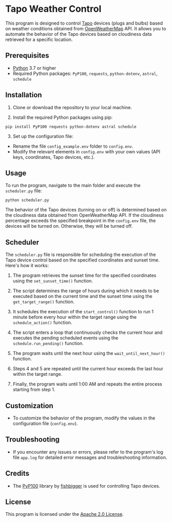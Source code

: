 # Tapo Weather Control

This program is designed to control [Tapo](https://www.tapo.com/) devices (plugs and bulbs) based on weather conditions obtained from [OpenWeatherMap](https://openweathermap.org/) API. It allows you to automate the behavior of the Tapo devices based on cloudiness data retrieved for a specific location.

## Prerequisites

- [Python](https://www.python.org/) 3.7 or higher
- Required Python packages: `PyP100`, `requests`, `python-dotenv`, `astral`, `schedule`

## Installation

1. Clone or download the repository to your local machine.

2. Install the required Python packages using pip:
```console
pip install PyP100 requests python-dotenv astral schedule
```

3. Set up the configuration file:

- Rename the file `config_example.env` folder to `config.env`.
- Modify the relevant elements in `config.env` with your own values (API keys, coordinates, Tapo devices, etc.).

## Usage

To run the program, navigate to the main folder and execute the `scheduler.py` file:
```console
python scheduler.py
```

The behavior of the Tapo devices (turning on or off) is determined based on the cloudiness data obtained from OpenWeatherMap API. If the cloudiness percentage exceeds the specified breakpoint in the `config.env` file, the devices will be turned on. Otherwise, they will be turned off.

## Scheduler

The `scheduler.py` file is responsible for scheduling the execution of the Tapo device control based on the specified coordinates and sunset time. Here's how it works:

1. The program retrieves the sunset time for the specified coordinates using the `set_sunset_time()` function.

2. The script determines the range of hours during which it needs to be executed based on the current time and the sunset time using the `get_target_range()` function.

3. It schedules the execution of the `start_control()` function to run 1 minute before every hour within the target range using the `schedule_action()` function.

4. The script enters a loop that continuously checks the current hour and executes the pending scheduled events using the `schedule.run_pending()` function.

5. The program waits until the next hour using the `wait_until_next_hour()` function.

6. Steps 4 and 5 are repeated until the current hour exceeds the last hour within the target range.

7. Finally, the program waits until 1:00 AM and repeats the entire process starting from step 1.

## Customization

- To customize the behavior of the program, modify the values in the configuration file (`config.env`).

## Troubleshooting

- If you encounter any issues or errors, please refer to the program's log file `app.log` for detailed error messages and troubleshooting information.

## Credits

- The [PyP100](https://github.com/fishbigger/TapoP100) library by [fishbigger](https://github.com/fishbigger) is used for controlling Tapo devices.

## License

This program is licensed under the [Apache 2.0 License](LICENSE).
